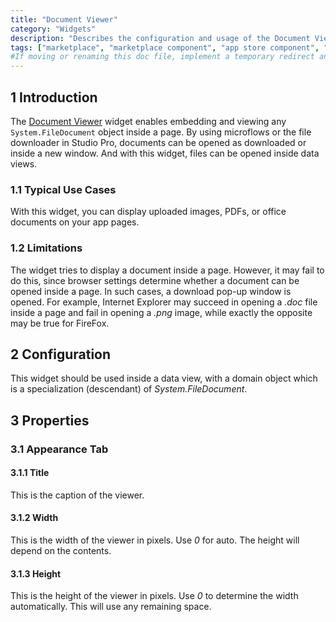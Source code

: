 ```yaml
---
title: "Document Viewer"
category: "Widgets"
description: "Describes the configuration and usage of the Document Viewer widget, which is available in the Mendix Marketplace."
tags: ["marketplace", "marketplace component", "app store component", "widget", "document viewer", "platform support"]
#If moving or renaming this doc file, implement a temporary redirect and let the respective team know they should update the URL in the product. See Mapping to Products for more details.
---
```


## 1 Introduction

The [Document Viewer](https://appstore.home.mendix.com/link/app/12/) widget enables embedding and viewing any `System.FileDocument` object inside a page. By using microflows or the file downloader in Studio Pro, documents can be opened as downloaded or inside a new window. And with this widget, files can be opened inside data views.

### 1.1 Typical Use Cases

With this widget, you can display uploaded images, PDFs, or office documents on your app pages.

### 1.2 Limitations

The widget tries to display a document inside a page. However, it may fail to do this, since browser settings determine whether a document can be opened inside a page. In such cases, a download pop-up window is opened. For example, Internet Explorer may succeed in opening a *.doc* file inside a page and fail in opening a *.png* image, while exactly the opposite may be true for FireFox.

## 2 Configuration

This widget should be used inside a data view, with a domain object which is a specialization (descendant) of *System.FileDocument*.

## 3 Properties

### 3.1 Appearance Tab

#### 3.1.1 Title

This is the caption of the viewer.

#### 3.1.2 Width

This is the width of the viewer in pixels. Use *0* for auto. The height will depend on the contents.

#### 3.1.3 Height

This is the height of the viewer in pixels. Use *0* to determine the width automatically. This will use any remaining space.
